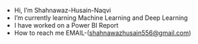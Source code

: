 - Hi, I’m Shahnawaz-Husain-Naqvi
- I’m currently learning Machine Learning and Deep Learning
- I have worked on a Power BI Report 
- How to reach me EMAIL-(shahnawazhusain556@gmail.com)


